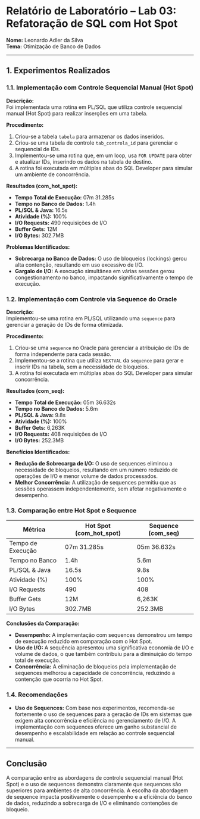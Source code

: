 # Relatório de Laboratório – Lab 03: Refatoração de SQL com Hot Spot
**Nome:** Leonardo Adler da Silva  
**Tema:** Otimização de Banco de Dados

---

## 1. Experimentos Realizados

### 1.1. Implementação com Controle Sequencial Manual (Hot Spot)

**Descrição:**  
Foi implementada uma rotina em PL/SQL que utiliza controle sequencial manual (Hot Spot) para realizar inserções em uma tabela.

**Procedimento:**
1. Criou-se a tabela `tabela` para armazenar os dados inseridos.
2. Criou-se uma tabela de controle `tab_controla_id` para gerenciar o sequencial de IDs.
3. Implementou-se uma rotina que, em um loop, usa `FOR UPDATE` para obter e atualizar IDs, inserindo os dados na tabela de destino.
4. A rotina foi executada em múltiplas abas do SQL Developer para simular um ambiente de concorrência.

**Resultados (com_hot_spot):**
- **Tempo Total de Execução:** 07m 31.285s
- **Tempo no Banco de Dados:** 1.4h
- **PL/SQL & Java:** 16.5s
- **Atividade (%):** 100%
- **I/O Requests:** 490 requisições de I/O
- **Buffer Gets:** 12M
- **I/O Bytes:** 302.7MB

**Problemas Identificados:**
- **Sobrecarga no Banco de Dados:** O uso de bloqueios (lockings) gerou alta contenção, resultando em uso excessivo de I/O.
- **Gargalo de I/O:** A execução simultânea em várias sessões gerou congestionamento no banco, impactando significativamente o tempo de execução.

### 1.2. Implementação com Controle via Sequence do Oracle

**Descrição:**  
Implementou-se uma rotina em PL/SQL utilizando uma `sequence` para gerenciar a geração de IDs de forma otimizada.

**Procedimento:**
1. Criou-se uma `sequence` no Oracle para gerenciar a atribuição de IDs de forma independente para cada sessão.
2. Implementou-se a rotina que utiliza `NEXTVAL` da `sequence` para gerar e inserir IDs na tabela, sem a necessidade de bloqueios.
3. A rotina foi executada em múltiplas abas do SQL Developer para simular concorrência.

**Resultados (com_seq):**
- **Tempo Total de Execução:** 05m 36.632s
- **Tempo no Banco de Dados:** 5.6m
- **PL/SQL & Java:** 9.8s
- **Atividade (%):** 100%
- **Buffer Gets:** 6,263K
- **I/O Requests:** 408 requisições de I/O
- **I/O Bytes:** 252.3MB

**Benefícios Identificados:**
- **Redução de Sobrecarga de I/O:** O uso de sequences eliminou a necessidade de bloqueios, resultando em um número reduzido de operações de I/O e menor volume de dados processados.
- **Melhor Concorrência:** A utilização de sequences permitiu que as sessões operassem independentemente, sem afetar negativamente o desempenho.

### 1.3. Comparação entre Hot Spot e Sequence

| Métrica             | Hot Spot (com_hot_spot) | Sequence (com_seq)  |
|---------------------|-------------------------|----------------------|
| Tempo de Execução   | 07m 31.285s             | 05m 36.632s         |
| Tempo no Banco      | 1.4h                    | 5.6m                |
| PL/SQL & Java       | 16.5s                   | 9.8s                |
| Atividade (%)       | 100%                    | 100%                |
| I/O Requests        | 490                     | 408                 |
| Buffer Gets         | 12M                     | 6,263K              |
| I/O Bytes           | 302.7MB                 | 252.3MB             |

**Conclusões da Comparação:**
- **Desempenho:** A implementação com sequences demonstrou um tempo de execução reduzido em comparação com o Hot Spot.
- **Uso de I/O:** A sequência apresentou uma significativa economia de I/O e volume de dados, o que também contribuiu para a diminuição do tempo total de execução.
- **Concorrência:** A eliminação de bloqueios pela implementação de sequences melhorou a capacidade de concorrência, reduzindo a contenção que ocorria no Hot Spot.

### 1.4. Recomendações

- **Uso de Sequences:** Com base nos experimentos, recomenda-se fortemente o uso de sequences para a geração de IDs em sistemas que exigem alta concorrência e eficiência no gerenciamento de I/O. A implementação com sequences oferece um ganho substancial de desempenho e escalabilidade em relação ao controle sequencial manual.

---

## Conclusão

A comparação entre as abordagens de controle sequencial manual (Hot Spot) e o uso de sequences demonstra claramente que sequences são superiores para ambientes de alta concorrência. A escolha da abordagem de sequence impacta positivamente o desempenho e a eficiência do banco de dados, reduzindo a sobrecarga de I/O e eliminando contenções de bloqueio.